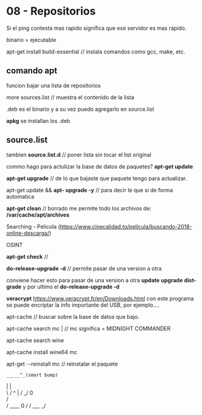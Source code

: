 08 - Repositorios 
=============== 

Si el ping contesta mas rapido significa que ese servidor es mas rápido.

binario = ejecutable

apt-get install build-essential // instala comandos como gcc, make, etc.

comando apt
-------------
funcion bajar una lista de repositorios

more sources.list // muestra el contenido de la lista

.deb es el binario y a su vez puedo agregarlo en source.list

**apkg** se installan los .deb


source.list
------------

tambien **source.list.d** // poner lista sin tocar el list original

commo hago para actulizar la base de datos de paquetes? **apt-get update**

**apt-get upgrade** // de lo que bajaste que paquete tengo para actualizar.

apt-get update && **apt- upgrade -y** // para decir le que si de forma automatica

**apt-get clean** // borrado me permite todo los archivos de: **/var/cache/apt/archives**

Searching - Pelicula (https://www.cinecalidad.to/pelicula/buscando-2018-online-descarga/)

OSINT 

**apt-get check** // 


**do-release-upgrade -d** // permite pasar de una version a otra

conviene hacer esto para pasar de una version a otra
**update**
**upgrade**
**dist-grade** y por ultimo el **do-release-upgrade -d**


**veracrypt** 
https://www.veracrypt.fr/en/Downloads.html
con este programa se puede encriptar la info importante del USB, por ejemplo....

apt-cache // buscar sobre la base de datos que bajo.

apt-cache search mc |  // mc significa = MIDNIGHT COMMANDER 

apt-cache search wine

apt-cache install wine64 mc

apt-get --reinstall mc // reinstalar el paquete

    _____^_(smart bump)
   |    |    \
    \   /  ^ |
   / \_/   0  \
  /            \
 /    ____      0
/      /  \___ _/



